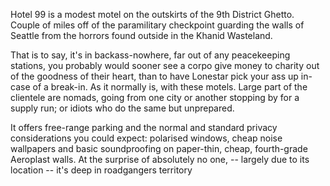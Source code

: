 Hotel 99 is a modest motel on the outskirts of the 9th District Ghetto. Couple of miles off of the paramilitary checkpoint guarding the walls of Seattle from the horrors found outside in the Khanid Wasteland. 

That is to say, it's in backass-nowhere, far out of any peacekeeping stations, you probably would sooner see a corpo give money to charity out of the goodness of their heart, than to have Lonestar pick your ass up in-case of a break-in. As it normally is, with these motels. Large part of the clientele are nomads, going from one city or another stopping by for a supply run; or idiots who do the same but unprepared. 

It offers free-range parking and the normal and standard privacy considerations you could expect: polarised windows, cheap noise wallpapers and basic soundproofing on paper-thin, cheap, fourth-grade Aeroplast walls. At the surprise of absolutely no one, -- largely due to its location -- it's deep in roadgangers territory
